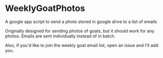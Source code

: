 # WeeklyGoatPhotos
A google app script to send a photo stored in google drive to a list of emails


Originally designed for sending photos of goats, but it should work for any photos. Emails are sent individually instead of in batch.


Also, if you'd like to join the weekly goat email list, open an issue and I'll add you.
